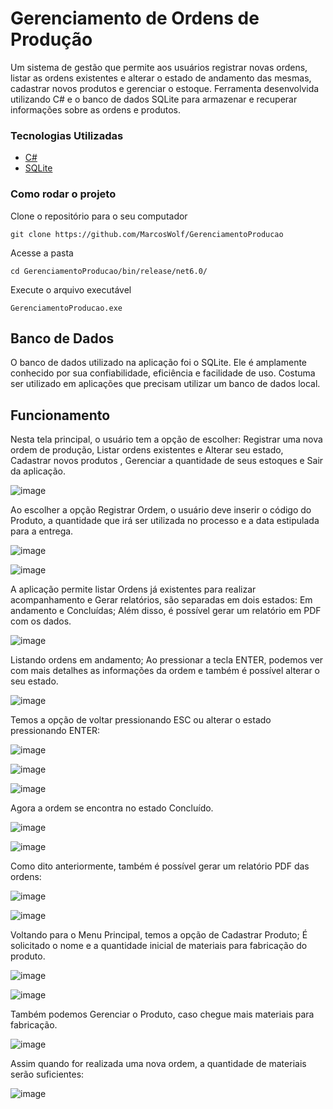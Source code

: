 # Gerenciamento de Ordens de Produção

Um sistema de gestão que permite aos usuários registrar novas ordens, listar as ordens existentes e alterar o estado de andamento das mesmas, cadastrar novos produtos e gerenciar o estoque. Ferramenta desenvolvida utilizando C# e o banco de dados SQLite para armazenar e recuperar informações sobre as ordens e produtos.

### Tecnologias Utilizadas

* [C#](https://dotnet.microsoft.com/pt-br/languages/csharp)
* [SQLite](https://www.sqlite.org/)

### Como rodar o projeto

Clone o repositório para o seu computador

```
git clone https://github.com/MarcosWolf/GerenciamentoProducao
```

Acesse a pasta

```
cd GerenciamentoProducao/bin/release/net6.0/
```

Execute o arquivo executável

```
GerenciamentoProducao.exe
```

## Banco de Dados

O banco de dados utilizado na aplicação foi o SQLite. Ele é amplamente conhecido por sua confiabilidade, eficiência e facilidade de uso. Costuma ser utilizado em aplicações que precisam utilizar um banco de dados local. 

## Funcionamento


Nesta tela principal, o usuário tem a opção de escolher: Registrar uma nova ordem de produção, Listar ordens existentes e Alterar seu estado, Cadastrar novos produtos , Gerenciar a quantidade de seus estoques e Sair da aplicação.

![image](https://github.com/MarcosWolf/GerenciamentoProducao/assets/26293082/efabd923-275a-4b19-9759-b6a695e61445")

Ao escolher a opção Registrar Ordem, o usuário deve inserir o código do Produto, a quantidade que irá ser utilizada no processo e a data estipulada para a entrega.

![image](https://github.com/MarcosWolf/GerenciamentoProducao/assets/26293082/d58e9f75-b556-4e9b-a725-a52b9e7d1e1c")

![image](https://github.com/MarcosWolf/GerenciamentoProducao/assets/26293082/0399b7ee-83bf-46ee-aca3-1d0139f9c611")

A aplicação permite listar Ordens já existentes para realizar acompanhamento e Gerar relatórios, são separadas em dois estados: Em andamento e Concluídas; Além disso, é possível gerar um relatório em PDF com os dados.

![image](https://github.com/MarcosWolf/GerenciamentoProducao/assets/26293082/0c0dfc8c-dcfc-4d82-a700-70e26b18e4ff)

Listando ordens em andamento; Ao pressionar a tecla ENTER, podemos ver com mais detalhes as informações da ordem e também é possível alterar o seu estado.

![image](https://github.com/MarcosWolf/GerenciamentoProducao/assets/26293082/076c781a-c0e1-4f3a-8cf2-75efc09900b9)

Temos a opção de voltar pressionando ESC ou alterar o estado pressionando ENTER:

![image](https://github.com/MarcosWolf/GerenciamentoProducao/assets/26293082/3ee1dee4-e184-4fe1-ab13-733617e7963d)

![image](https://github.com/MarcosWolf/GerenciamentoProducao/assets/26293082/bcad3f2f-3826-4a99-9e21-ce306573352a)

![image](https://github.com/MarcosWolf/GerenciamentoProducao/assets/26293082/21d89272-74a1-4e98-9f13-f2db8ec51c98)

Agora a ordem se encontra no estado Concluído.

![image](https://github.com/MarcosWolf/GerenciamentoProducao/assets/26293082/df2bbc7d-3501-4cd0-8fd6-0a29a1bfe310)

![image](https://github.com/MarcosWolf/GerenciamentoProducao/assets/26293082/b7b97e70-1fa7-415e-83fd-8ea234f0500e)

Como dito anteriormente, também é possível gerar um relatório PDF das ordens:

![image](https://github.com/MarcosWolf/GerenciamentoProducao/assets/26293082/5fc11f82-24b0-4c6e-bff0-eafc7d086a37)

![image](https://github.com/MarcosWolf/GerenciamentoProducao/assets/26293082/4382efbf-5404-4226-a9cc-7009714c379b)

Voltando para o Menu Principal, temos a opção de Cadastrar Produto; É solicitado o nome e a quantidade inicial de materiais para fabricação do produto.

![image](https://github.com/MarcosWolf/GerenciamentoProducao/assets/26293082/e17552e2-5d19-4221-91c7-d2d0d8008917)

![image](https://github.com/MarcosWolf/GerenciamentoProducao/assets/26293082/4af45538-9fe8-4a7f-b7cd-bef89e4c27f1)

Também podemos Gerenciar o Produto, caso chegue mais materiais para fabricação.

![image](https://github.com/MarcosWolf/GerenciamentoProducao/assets/26293082/4437f136-eecf-4f4d-8cd6-832660210d4f)

Assim quando for realizada uma nova ordem, a quantidade de materiais serão suficientes:

![image](https://github.com/MarcosWolf/GerenciamentoProducao/assets/26293082/8d311b64-ea4e-406f-887b-d0f3b395b9ed)


















